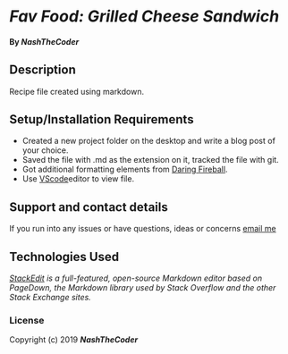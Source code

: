 # _Fav Food: Grilled Cheese Sandwich_

#### By _**NashTheCoder**_

## Description

Recipe file created using markdown.

## Setup/Installation Requirements

* Created a new project folder on the desktop and write a blog post of your choice. 
* Saved the file with .md as the extension on it, tracked the file with git.
* Got additional formatting elements from [Daring Fireball](https://daringfireball.net/projects/markdown/syntax).
* Use [VScode](https://code.visualstudio.com/)editor to view file. 

## Support and contact details

If you run into any issues or have questions, ideas or concerns [email me](chepkoech@mumlovestech.com)

## Technologies Used

_[StackEdit](https://stackedit.io/) is a full-featured, open-source Markdown editor based on PageDown, the Markdown library used by Stack Overflow and the other Stack Exchange sites._

### License

Copyright (c) 2019 **_NashTheCoder_**
